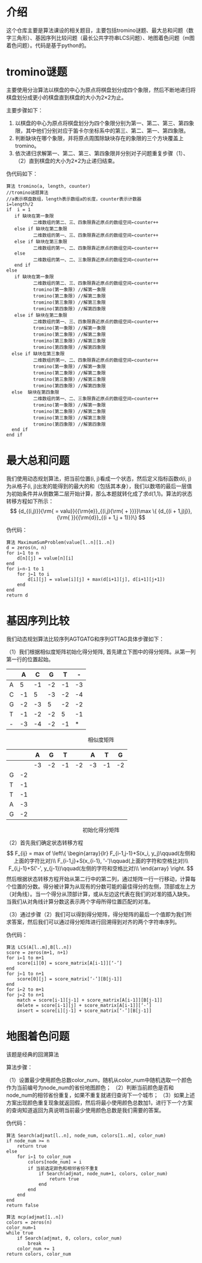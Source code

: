 # 介绍

这个仓库主要是算法课设的相关题目，主要包括tromino谜题、最大总和问题（数字三角形）、基因序列比较问题（最长公共字符串LCS问题）、地图着色问题（m图着色问题）。代码是基于python的。

# tromino谜题

主要使用分治算法以棋盘的中心为原点将棋盘划分成四个象限，然后不断地递归将棋盘划分成更小的棋盘直到棋盘的大小为2×2为止。

主要步骤如下：

1. 以棋盘的中心为原点将棋盘划分为四个象限分别为第一、第二、第三、第四象限，其中他们分别对应于笛卡尔坐标系中的第三、第二、第一、第四象限。
2. 判断缺块在哪个象限，并将原点周围除缺块存在的象限的三个方块覆盖上tromino。
3. 依次递归求解第一、第二、第三、第四象限并分别对子问题重复步骤（1）、（2）直到棋盘的大小为2×2为止递归结束。

伪代码如下：

```
算法 tromino(a, length, counter)
//tromino谜题算法
//a表示棋盘数组，length表示数组a的长度，counter表示计数器
i=length/2
if  i = 1
   if 缺块在第一象限
          二维数组的第二、三、四象限靠近原点的数组空间←counter++
   else if 缺块在第二象限
          二维数组的第一、三、四象限靠近原点的数组空间←counter++
   else if 缺块在第三象限
          二维数组的第一、二、四象限靠近原点的数组空间←counter++
   else
          二维数组的第一、二、三象限靠近原点的数组空间←counter++
   end if
else
   if 缺块在第一象限   
          二维数组的第二、三、四象限靠近原点的数组空间←counter++
          tromino(第一象限) //解第一象限
          tromino(第二象限) //解第二象限
          tromino(第三象限) //解第三象限
          tromino(第四象限) //解第四象限
   else if 缺块在第二象限
          二维数组的第一、三、四象限靠近原点的数组空间←counter++
          tromino(第一象限) //解第一象限
          tromino(第二象限) //解第二象限
          tromino(第三象限) //解第三象限
          tromino(第四象限) //解第四象限
  else if 缺块在第三象限
          二维数组的第一、二、四象限靠近原点的数组空间←counter++
          tromino(第一象限) //解第一象限
          tromino(第二象限) //解第二象限
          tromino(第三象限) //解第三象限
          tromino(第四象限) //解第四象限
  else  缺块在第四象限
          二维数组的第一、二、三象限靠近原点的数组空间←counter++
          tromino(第一象限) //解第一象限
          tromino(第二象限) //解第二象限
          tromino(第三象限) //解第三象限
          tromino(第四象限) //解第四象限
  end if
end if

```

# 最大总和问题

我们使用动态规划算法，把当前位置(i, j)看成一个状态，然后定义指标函数d(i, j)为从格子(i, j)出发的能得到的最大的和（包括其本身），我们以数塔的最后一层值为初始条件并从倒数第二层开始计算，那么本题就转化成了求d(1,1)。算法的状态转移方程如下所示：
$$
{d_{(i,j)}}{\rm{  =  valu}}{{\rm{e}}_{(i,j){\rm{  +  }}}}\max \{ {d_{(i + 1,j)j}},{\rm{ }}{{\rm{d}}_{(i + 1,j + 1)}}\}
$$

伪代码：

```
算法 MaximumSumProblem(value[l..n][1..n])
d = zeros(n, n)
for i←1 to n
    d[n][j] = value[n][i]
end
for i←n-1 to 1
    for j←1 to i
        d[i][j] = value[i][j] + max(d[i+1][j], d[i+1][j+1])
    end
end
return d

```



# 基因序列比较

我们动态规划算法比较序列AGTGATG和序列GTTAG具体步骤如下：

（1）我们根据相似度矩阵初始化得分矩阵, 首先建立下图中的得分矩阵。从第一列第一行的位置起始。

|      | A    | C    | G    | T    | -    |
| ---- | ---- | ---- | ---- | ---- | ---- |
| A    | 5    | -1   | -2   | -1   | -3   |
| C    | -1   | 5    | -3   | -2   | -4   |
| G    | -2   | -3   | 5    | -2   | -2   |
| T    | -1   | -2   | -2   | 5    | -1   |
| -    | -3   | -4   | -2   | -1   | *    |

<center>相似度矩阵</center>

|      |      | A    | G    | T    |      | A    | T    | G    |
| ---- | ---- | ---- | ---- | ---- | ---- | ---- | ---- | ---- |
|      |      | -3   | -2   | -1   | -2   | -3   | -1   | -2   |
| G    | -2   |      |      |      |      |      |      |      |
| T    | -1   |      |      |      |      |      |      |      |
| T    | -1   |      |      |      |      |      |      |      |
| A    | -3   |      |      |      |      |      |      |      |
| G    | -2   |      |      |      |      |      |      |      |

<center>初始化得分矩阵</center>

（2）首先我们确定状态转移方程
$$
F_{ij} = max of \left\{
\begin{array}{lr}
F_{i-1,j-1}+S(x_i, y_j)\qquad(左侧和上面的字符比对)\\
F_{i-1,j}+S(x_{i-1}, '-')\qquad(上面的字符和空格比对)\\
F_{i,j-1}+S('-', y_{j-1})\qquad(左侧的字符和空格比对)\\
\end{array}
\right.
$$
然后根据状态转移方程开始从第二行中的第二列，通过矩阵一行一行移动，计算每个位置的分数。得分被计算为从现有的分数可能的最佳得分的左侧，顶部或左上方（对角线）。当一个得分从顶部计算，或从左边这代表在我们的对准的插入缺失。当我们从对角线计算分数这表示两个字母所得位置匹配的对准。

（3）通过步骤（2）我们可以得到得分矩阵，得分矩阵的最后一个值即为我们所求答案，然后我们可以通过得分矩阵进行回溯得到对齐的两个字符串序列。

伪代码：

```
算法 LCS(A[l..m],B[l..n])
score = zeros(m+1, n+1)
for i←1 to m+1
    score[i][0] = score_matrix[A[i-1]][‘-’]
end
for j←1 to n+1
    score[0][j] = score_matrix[‘-’][B[j-1]]
end
for i←2 to m+1
for j←2 to n+1
    match = score[i-1][j-1] + score_matrix[A[i-1]][B[j-1]]
    delete = score[i-1][j] + score_matrix[A[i-1]][‘-’]
    insert = score[i][j-1] + score_matrix[‘-’][B[j-1]]

```

# 地图着色问题

该题是经典的回溯算法

算法步骤：

（1）设置最少使用颜色总数color_num，随机从color_num中随机选取一个颜色作为当前编号为node_num的省份地图颜色； 
（2）判断当前颜色是否和node_num的相邻省份重复，如果不重复就递归查询下一个城市；
（3）如果上述方案出现颜色重复现象就返回假，然后将最小使用颜色总数加1，进行下一个方案的查询知道返回为真说明当前最少使用颜色总数是我们需要的答案。

伪代码：

```
算法 Search(adjmat[l..n], node_num, colors[1..m], color_num)
if node_num >= n
    return true
else
    for i←1 to color_num
        colors[node_num] = i
        if 当前选定颜色和相邻省份不重复
            if Search(adjmat, node_num+1, colors, color_num)
                return true
            end
        end
    end
end
return false

算法 mcp(adjmat[1..n])
colors = zeros(n)
color_num←1
while true
    if Search(adjmat, 0, colors, color_num)
        break
    color_num += 1
return colors, color_num

```

